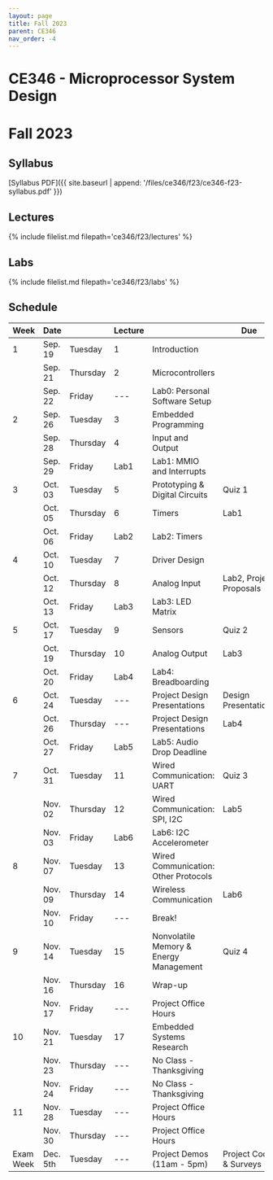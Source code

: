 ```yaml
---
layout: page
title: Fall 2023
parent: CE346
nav_order: -4
---
```


# CE346 - Microprocessor System Design
# Fall 2023

## Syllabus

[Syllabus PDF]({{ site.baseurl | append: '/files/ce346/f23/ce346-f23-syllabus.pdf' }})

## Lectures

{% include filelist.md filepath='ce346/f23/lectures' %}

## Labs

{% include filelist.md filepath='ce346/f23/labs' %}

## Schedule

| Week      | Date     |          | Lecture |                                        | Due                     |
| --------- | -------- | -------- | ------- | -------------------------------------- | ----------------------- |
| 1         | Sep. 19  | Tuesday  | 1       | Introduction                           |                         |
|           | Sep. 21  | Thursday | 2       | Microcontrollers                       |                         |
|           | Sep. 22  | Friday   | \---    | Lab0: Personal Software Setup          |                         |
| 2         | Sep. 26  | Tuesday  | 3       | Embedded Programming                   |                         |
|           | Sep. 28  | Thursday | 4       | Input and Output                       |                         |
|           | Sep. 29  | Friday   | Lab1    | Lab1: MMIO and Interrupts              |                         |
| 3         | Oct. 03  | Tuesday  | 5       | Prototyping & Digital Circuits         | Quiz 1                  |
|           | Oct. 05  | Thursday | 6       | Timers                                 | Lab1                    |
|           | Oct. 06  | Friday   | Lab2    | Lab2: Timers                           |                         |
| 4         | Oct. 10  | Tuesday  | 7       | Driver Design                          |                         |
|           | Oct. 12  | Thursday | 8       | Analog Input                           | Lab2, Project Proposals |
|           | Oct. 13  | Friday   | Lab3    | Lab3: LED Matrix                       |                         |
| 5         | Oct. 17  | Tuesday  | 9       | Sensors                                | Quiz 2                  |
|           | Oct. 19  | Thursday | 10      | Analog Output                          | Lab3                    |
|           | Oct. 20  | Friday   | Lab4    | Lab4: Breadboarding                    |                         |
| 6         | Oct. 24  | Tuesday  | \---    | Project Design Presentations           | Design Presentations    |
|           | Oct. 26  | Thursday | \---    | Project Design Presentations           | Lab4                    |
|           | Oct. 27  | Friday   | Lab5    | Lab5: Audio<br>Drop Deadline           |                         |
| 7         | Oct. 31  | Tuesday  | 11      | Wired Communication: UART              | Quiz 3                  |
|           | Nov. 02  | Thursday | 12      | Wired Communication: SPI, I2C          | Lab5                    |
|           | Nov. 03  | Friday   | Lab6    | Lab6: I2C Accelerometer                |                         |
| 8         | Nov. 07  | Tuesday  | 13      | Wired Communication: Other Protocols   |                         |
|           | Nov. 09  | Thursday | 14      | Wireless Communication                 | Lab6                    |
|           | Nov. 10  | Friday   | \---    | Break!                                 |                         |
| 9         | Nov. 14  | Tuesday  | 15      | Nonvolatile Memory & Energy Management | Quiz 4                  |
|           | Nov. 16  | Thursday | 16      | Wrap-up                                |                         |
|           | Nov. 17  | Friday   | \---    | Project Office Hours                   |                         |
| 10        | Nov. 21  | Tuesday  | 17      | Embedded Systems Research              |                         |
|           | Nov. 23  | Thursday | \---    | No Class - Thanksgiving                |                         |
|           | Nov. 24  | Friday   | \---    | No Class - Thanksgiving                |                         |
| 11        | Nov. 28  | Tuesday  | \---    | Project Office Hours                   |                         |
|           | Nov. 30  | Thursday | \---    | Project Office Hours                   |                         |
| Exam Week | Dec. 5th | Tuesday  | \---    | Project Demos (11am - 5pm)             | Project Code & Surveys  |


